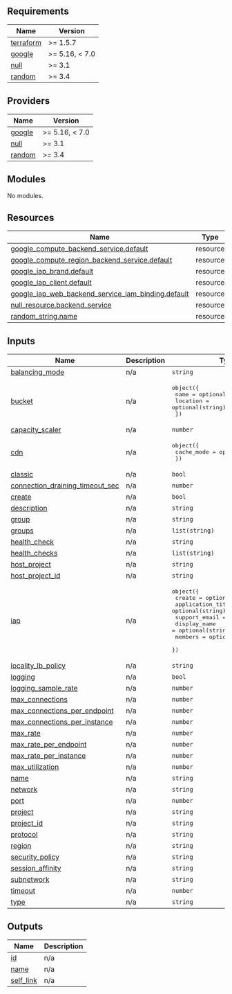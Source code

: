 <!-- BEGIN_TF_DOCS -->
## Requirements

| Name | Version |
|------|---------|
| <a name="requirement_terraform"></a> [terraform](#requirement\_terraform) | >= 1.5.7 |
| <a name="requirement_google"></a> [google](#requirement\_google) | >= 5.16, < 7.0 |
| <a name="requirement_null"></a> [null](#requirement\_null) | >= 3.1 |
| <a name="requirement_random"></a> [random](#requirement\_random) | >= 3.4 |

## Providers

| Name | Version |
|------|---------|
| <a name="provider_google"></a> [google](#provider\_google) | >= 5.16, < 7.0 |
| <a name="provider_null"></a> [null](#provider\_null) | >= 3.1 |
| <a name="provider_random"></a> [random](#provider\_random) | >= 3.4 |

## Modules

No modules.

## Resources

| Name | Type |
|------|------|
| [google_compute_backend_service.default](https://registry.terraform.io/providers/hashicorp/google/latest/docs/resources/compute_backend_service) | resource |
| [google_compute_region_backend_service.default](https://registry.terraform.io/providers/hashicorp/google/latest/docs/resources/compute_region_backend_service) | resource |
| [google_iap_brand.default](https://registry.terraform.io/providers/hashicorp/google/latest/docs/resources/iap_brand) | resource |
| [google_iap_client.default](https://registry.terraform.io/providers/hashicorp/google/latest/docs/resources/iap_client) | resource |
| [google_iap_web_backend_service_iam_binding.default](https://registry.terraform.io/providers/hashicorp/google/latest/docs/resources/iap_web_backend_service_iam_binding) | resource |
| [null_resource.backend_service](https://registry.terraform.io/providers/hashicorp/null/latest/docs/resources/resource) | resource |
| [random_string.name](https://registry.terraform.io/providers/hashicorp/random/latest/docs/resources/string) | resource |

## Inputs

| Name | Description | Type | Default | Required |
|------|-------------|------|---------|:--------:|
| <a name="input_balancing_mode"></a> [balancing\_mode](#input\_balancing\_mode) | n/a | `string` | `null` | no |
| <a name="input_bucket"></a> [bucket](#input\_bucket) | n/a | <pre>object({<br/>    name     = optional(string)<br/>    location = optional(string)<br/>  })</pre> | `null` | no |
| <a name="input_capacity_scaler"></a> [capacity\_scaler](#input\_capacity\_scaler) | n/a | `number` | `null` | no |
| <a name="input_cdn"></a> [cdn](#input\_cdn) | n/a | <pre>object({<br/>    cache_mode = optional(string)<br/>  })</pre> | `null` | no |
| <a name="input_classic"></a> [classic](#input\_classic) | n/a | `bool` | `false` | no |
| <a name="input_connection_draining_timeout_sec"></a> [connection\_draining\_timeout\_sec](#input\_connection\_draining\_timeout\_sec) | n/a | `number` | `300` | no |
| <a name="input_create"></a> [create](#input\_create) | n/a | `bool` | `true` | no |
| <a name="input_description"></a> [description](#input\_description) | n/a | `string` | `null` | no |
| <a name="input_group"></a> [group](#input\_group) | n/a | `string` | `null` | no |
| <a name="input_groups"></a> [groups](#input\_groups) | n/a | `list(string)` | `null` | no |
| <a name="input_health_check"></a> [health\_check](#input\_health\_check) | n/a | `string` | `null` | no |
| <a name="input_health_checks"></a> [health\_checks](#input\_health\_checks) | n/a | `list(string)` | `null` | no |
| <a name="input_host_project"></a> [host\_project](#input\_host\_project) | n/a | `string` | `null` | no |
| <a name="input_host_project_id"></a> [host\_project\_id](#input\_host\_project\_id) | n/a | `string` | `null` | no |
| <a name="input_iap"></a> [iap](#input\_iap) | n/a | <pre>object({<br/>    create            = optional(bool)<br/>    application_title = optional(string)<br/>    support_email     = optional(string)<br/>    display_name      = optional(string)<br/>    members           = optional(list(string))<br/>  })</pre> | `null` | no |
| <a name="input_locality_lb_policy"></a> [locality\_lb\_policy](#input\_locality\_lb\_policy) | n/a | `string` | `null` | no |
| <a name="input_logging"></a> [logging](#input\_logging) | n/a | `bool` | `false` | no |
| <a name="input_logging_sample_rate"></a> [logging\_sample\_rate](#input\_logging\_sample\_rate) | n/a | `number` | `1` | no |
| <a name="input_max_connections"></a> [max\_connections](#input\_max\_connections) | n/a | `number` | `0` | no |
| <a name="input_max_connections_per_endpoint"></a> [max\_connections\_per\_endpoint](#input\_max\_connections\_per\_endpoint) | n/a | `number` | `0` | no |
| <a name="input_max_connections_per_instance"></a> [max\_connections\_per\_instance](#input\_max\_connections\_per\_instance) | n/a | `number` | `0` | no |
| <a name="input_max_rate"></a> [max\_rate](#input\_max\_rate) | n/a | `number` | `0` | no |
| <a name="input_max_rate_per_endpoint"></a> [max\_rate\_per\_endpoint](#input\_max\_rate\_per\_endpoint) | n/a | `number` | `0` | no |
| <a name="input_max_rate_per_instance"></a> [max\_rate\_per\_instance](#input\_max\_rate\_per\_instance) | n/a | `number` | `0` | no |
| <a name="input_max_utilization"></a> [max\_utilization](#input\_max\_utilization) | n/a | `number` | `0` | no |
| <a name="input_name"></a> [name](#input\_name) | n/a | `string` | `null` | no |
| <a name="input_network"></a> [network](#input\_network) | n/a | `string` | `"default"` | no |
| <a name="input_port"></a> [port](#input\_port) | n/a | `number` | `null` | no |
| <a name="input_project"></a> [project](#input\_project) | n/a | `string` | `null` | no |
| <a name="input_project_id"></a> [project\_id](#input\_project\_id) | n/a | `string` | `null` | no |
| <a name="input_protocol"></a> [protocol](#input\_protocol) | n/a | `string` | `null` | no |
| <a name="input_region"></a> [region](#input\_region) | n/a | `string` | `null` | no |
| <a name="input_security_policy"></a> [security\_policy](#input\_security\_policy) | n/a | `string` | `null` | no |
| <a name="input_session_affinity"></a> [session\_affinity](#input\_session\_affinity) | n/a | `string` | `"NONE"` | no |
| <a name="input_subnetwork"></a> [subnetwork](#input\_subnetwork) | n/a | `string` | `"default"` | no |
| <a name="input_timeout"></a> [timeout](#input\_timeout) | n/a | `number` | `30` | no |
| <a name="input_type"></a> [type](#input\_type) | n/a | `string` | `"INTERNAL"` | no |

## Outputs

| Name | Description |
|------|-------------|
| <a name="output_id"></a> [id](#output\_id) | n/a |
| <a name="output_name"></a> [name](#output\_name) | n/a |
| <a name="output_self_link"></a> [self\_link](#output\_self\_link) | n/a |
<!-- END_TF_DOCS -->